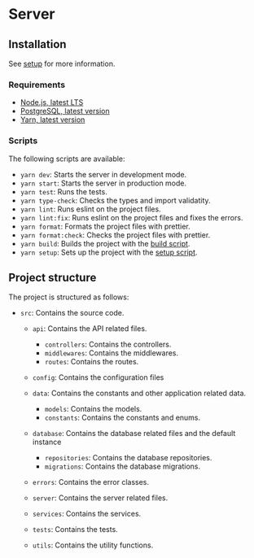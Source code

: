 # Server

## Installation

See [setup](setup.md) for more information.

### Requirements

- [Node.js, latest LTS](https://nodejs.org/en/)
- [PostgreSQL, latest version](https://www.postgresql.org/download/)
- [Yarn, latest version](https://yarnpkg.com/en/docs/install)

### Scripts

The following scripts are available:

- `yarn dev`: Starts the server in development mode.
- `yarn start`: Starts the server in production mode.
- `yarn test`: Runs the tests.
- `yarn type-check`: Checks the types and import validatity.
- `yarn lint`: Runs eslint on the project files.
- `yarn lint:fix`: Runs eslint on the project files and fixes the errors.
- `yarn format`: Formats the project files with prettier.
- `yarn format:check`: Checks the project files with prettier.
- `yarn build`: Builds the project with the [build script](scripts/build.sh).
- `yarn setup`: Sets up the project with the [setup script](scripts/setup.sh).

## Project structure

The project is structured as follows:

- `src`: Contains the source code.

  - `api`: Contains the API related files.
    - `controllers`: Contains the controllers.
    - `middlewares`: Contains the middlewares.
    - `routes`: Contains the routes.
  - `config`: Contains the configuration files

  - `data`: Contains the constants and other application related data.

    - `models`: Contains the models.
    - `constants`: Contains the constants and enums.

  - `database`: Contains the database related files and the default instance

    - `repositories`: Contains the database repositories.
    - `migrations`: Contains the database migrations.

  - `errors`: Contains the error classes.
  - `server`: Contains the server related files.
  - `services`: Contains the services.
  - `tests`: Contains the tests.
  - `utils`: Contains the utility functions.
